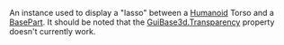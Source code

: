 An instance used to display a "lasso" between a [Humanoid](https://create.roblox.com/docs/reference/engine/classes/Humanoid) Torso and a
[BasePart](https://create.roblox.com/docs/reference/engine/classes/BasePart). It should be noted that the [GuiBase3d.Transparency](https://create.roblox.com/docs/reference/engine/classes/GuiBase3d#Transparency) property
doesn't currently work.